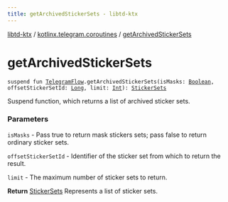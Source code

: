 ```yaml
---
title: getArchivedStickerSets - libtd-ktx
---
```


[libtd-ktx](../index.html) / [kotlinx.telegram.coroutines](index.html) / [getArchivedStickerSets](./get-archived-sticker-sets.html)

# getArchivedStickerSets

`suspend fun `[`TelegramFlow`](../kotlinx.telegram.core/-telegram-flow/index.html)`.getArchivedStickerSets(isMasks: `[`Boolean`](https://kotlinlang.org/api/latest/jvm/stdlib/kotlin/-boolean/index.html)`, offsetStickerSetId: `[`Long`](https://kotlinlang.org/api/latest/jvm/stdlib/kotlin/-long/index.html)`, limit: `[`Int`](https://kotlinlang.org/api/latest/jvm/stdlib/kotlin/-int/index.html)`): `[`StickerSets`](https://tdlibx.github.io/td/docs/org/drinkless/td/libcore/telegram/TdApi.StickerSets.html)

Suspend function, which returns a list of archived sticker sets.

### Parameters

`isMasks` - Pass true to return mask stickers sets; pass false to return ordinary sticker
sets.

`offsetStickerSetId` - Identifier of the sticker set from which to return the result.

`limit` - The maximum number of sticker sets to return.

**Return**
[StickerSets](https://tdlibx.github.io/td/docs/org/drinkless/td/libcore/telegram/TdApi.StickerSets.html) Represents a list of sticker sets.

